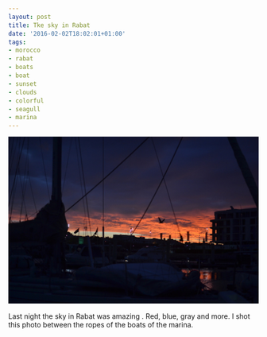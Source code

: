 ```yaml
---
layout: post
title: Tke sky in Rabat
date: '2016-02-02T18:02:01+01:00'
tags:
- morocco
- rabat
- boats
- boat
- sunset
- clouds
- colorful
- seagull
- marina
---
```

![The sky in Rabat](/files/tumblr_o1m06ofCCq1tq106bo2_1280.jpg)

Last night the sky in Rabat was amazing . Red, blue, gray and more. I shot this photo between the ropes of the boats of the marina.

